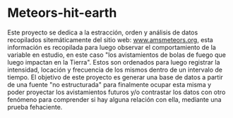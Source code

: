 # Meteors-hit-earth
Este proyecto se dedica a la estracción, orden y análisis de datos recopilados sitemáticamente del sitio web: www.amsmeteors.org, esta información es recopilada para luego observar el comportamiento de la variable en estudio, en este caso "los avistamientos de bolas de fuego que luego impactan en la Tierra". Estos son ordenados para luego registrar la intensidad, locación y frecuencia de los mismos dentro de un intervalo de tiempo. El objetivo de este proyecto es generar una base de datos a partir de una fuente "no estructurada" para finalmente ocupar esta misma y poder proyectar los avistamientos futuros y/o contrastar los datos con otro fenómeno para comprender si hay alguna relación con ella, mediante una prueba fehaciente. 
